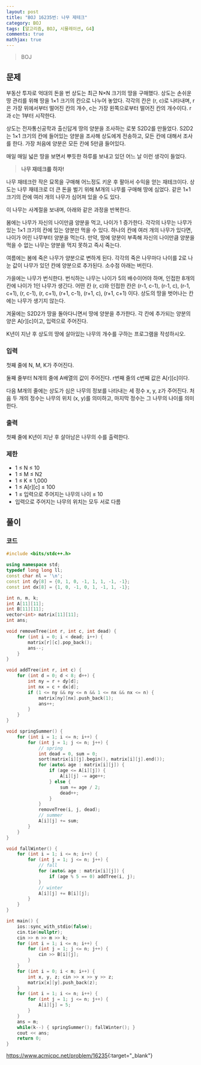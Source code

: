 ```yaml
---
layout: post
title: "BOJ 16235번: 나무 제테크"
category: BOJ
tags: [알고리즘, BOJ, 시뮬레이션, G4]
comments: true
mathjax: true
---
```


> BOJ

## 문제
부동산 투자로 억대의 돈을 번 상도는 최근 N×N 크기의 땅을 구매했다. 상도는 손쉬운 땅 관리를 위해 땅을 1×1 크기의 칸으로 나누어 놓았다. 각각의 칸은 (r, c)로 나타내며, r은 가장 위에서부터 떨어진 칸의 개수, c는 가장 왼쪽으로부터 떨어진 칸의 개수이다. r과 c는 1부터 시작한다.

상도는 전자통신공학과 출신답게 땅의 양분을 조사하는 로봇 S2D2를 만들었다. S2D2는 1×1 크기의 칸에 들어있는 양분을 조사해 상도에게 전송하고, 모든 칸에 대해서 조사를 한다. 가장 처음에 양분은 모든 칸에 5만큼 들어있다.

매일 매일 넓은 땅을 보면서 뿌듯한 하루를 보내고 있던 어느 날 이런 생각이 들었다.

> **나무 재테크를 하자!**

나무 재테크란 작은 묘목을 구매해 어느정도 키운 후 팔아서 수익을 얻는 재테크이다. 상도는 나무 재테크로 더 큰 돈을 벌기 위해 M개의 나무를 구매해 땅에 심었다. 같은 1×1 크기의 칸에 여러 개의 나무가 심어져 있을 수도 있다.

이 나무는 사계절을 보내며, 아래와 같은 과정을 반복한다.

봄에는 나무가 자신의 나이만큼 양분을 먹고, 나이가 1 증가한다. 각각의 나무는 나무가 있는 1×1 크기의 칸에 있는 양분만 먹을 수 있다. 하나의 칸에 여러 개의 나무가 있다면, 나이가 어린 나무부터 양분을 먹는다. 만약, 땅에 양분이 부족해 자신의 나이만큼 양분을 먹을 수 없는 나무는 양분을 먹지 못하고 즉시 죽는다.

여름에는 봄에 죽은 나무가 양분으로 변하게 된다. 각각의 죽은 나무마다 나이를 2로 나눈 값이 나무가 있던 칸에 양분으로 추가된다. 소수점 아래는 버린다.

가을에는 나무가 번식한다. 번식하는 나무는 나이가 5의 배수이어야 하며, 인접한 8개의 칸에 나이가 1인 나무가 생긴다. 어떤 칸 (r, c)와 인접한 칸은 (r-1, c-1), (r-1, c), (r-1, c+1), (r, c-1), (r, c+1), (r+1, c-1), (r+1, c), (r+1, c+1) 이다. 상도의 땅을 벗어나는 칸에는 나무가 생기지 않는다.

겨울에는 S2D2가 땅을 돌아다니면서 땅에 양분을 추가한다. 각 칸에 추가되는 양분의 양은 A[r][c]이고, 입력으로 주어진다.

K년이 지난 후 상도의 땅에 살아있는 나무의 개수를 구하는 프로그램을 작성하시오.


### 입력
첫째 줄에 N, M, K가 주어진다.

둘째 줄부터 N개의 줄에 A배열의 값이 주어진다. r번째 줄의 c번째 값은 A[r][c]이다.

다음 M개의 줄에는 상도가 심은 나무의 정보를 나타내는 세 정수 x, y, z가 주어진다. 처음 두 개의 정수는 나무의 위치 (x, y)를 의미하고, 마지막 정수는 그 나무의 나이를 의미한다.


### 출력
첫째 줄에 K년이 지난 후 살아남은 나무의 수를 출력한다.


### 제한
* 1 ≤ N ≤ 10
* 1 ≤ M ≤ N2
* 1 ≤ K ≤ 1,000
* 1 ≤ A[r][c] ≤ 100
* 1 ≤ 입력으로 주어지는 나무의 나이 ≤ 10
* 입력으로 주어지는 나무의 위치는 모두 서로 다름

## 풀이


### 코드
```c++
#include <bits/stdc++.h>

using namespace std;
typedef long long ll;
const char nl = '\n';
const int dy[8] = {0, 1, 0, -1, 1, 1, -1, -1};
const int dx[8] = {1, 0, -1, 0, 1, -1, 1, -1};

int n, m, k;
int A[11][11];
int B[11][11];
vector<int> matrix[11][11];
int ans;

void removeTree(int r, int c, int dead) {
    for (int i = 0; i < dead; i++) {
        matrix[r][c].pop_back();
        ans--;
    }
}

void addTree(int r, int c) {
    for (int d = 0; d < 8; d++) {
        int ny = r + dy[d];
        int nx = c + dx[d];
        if (1 <= ny && ny <= n && 1 <= nx && nx <= n) {
            matrix[ny][nx].push_back(1);
            ans++;
        }
    }
}

void springSummer() {
    for (int i = 1; i <= n; i++) {
        for (int j = 1; j <= n; j++) {
            // spring
            int dead = 0, sum = 0;
            sort(matrix[i][j].begin(), matrix[i][j].end());
            for (auto& age : matrix[i][j]) {
                if (age <= A[i][j]) {
                    A[i][j] -= age++;
                } else {
                    sum += age / 2;
                    dead++;
                }
            }
            removeTree(i, j, dead);
            // summer
            A[i][j] += sum;
        }
    }
}

void fallWinter() {
    for (int i = 1; i <= n; i++) {
        for (int j = 1; j <= n; j++) {
            // fall
            for (auto& age : matrix[i][j]) {
                if (age % 5 == 0) addTree(i, j);
            }
            // winter
            A[i][j] += B[i][j];
        }
    }
}

int main() {
    ios::sync_with_stdio(false);
    cin.tie(nullptr);
    cin >> n >> m >> k;
    for (int i = 1; i <= n; i++) {
        for (int j = 1; j <= n; j++) {
            cin >> B[i][j];
        }
    }
    for (int i = 0; i < m; i++) {
        int x, y, z; cin >> x >> y >> z;
        matrix[x][y].push_back(z);
    }
    for (int i = 1; i <= n; i++) {
        for (int j = 1; j <= n; j++) {
            A[i][j] = 5;
        }
    }
    ans = m;
    while(k--) { springSummer(); fallWinter(); }
    cout << ans;
    return 0;
}

```

<https://www.acmicpc.net/problem/16235>{:target="_blank"}
